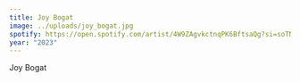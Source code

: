 ```yaml
---
title: Joy Bogat
image: ../uploads/joy_bogat.jpg
spotify: https://open.spotify.com/artist/4W9ZAgvkctnqPK6BftsaQg?si=soTNgQHTS2GkTiPNdDIa2Q
year: "2023"
---
```

Joy Bogat
